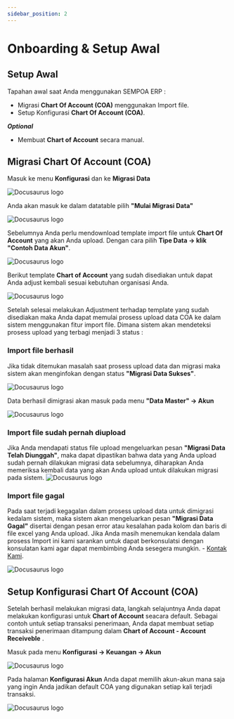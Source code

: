 ```yaml
---
sidebar_position: 2
---
```


# Onboarding & Setup Awal

## Setup Awal

Tapahan awal saat Anda menggunakan SEMPOA ERP :

- Migrasi **Chart Of Account (COA)** menggunakan Import file.
- Setup Konfigurasi **Chart Of Account (COA)**.

***Optional***
- Membuat **Chart of Account** secara manual.

## Migrasi Chart Of Account (COA)
Masuk ke menu **Konfigurasi** dan ke **Migrasi Data**

![Docusaurus logo](/img/menumigrasi.PNG)

Anda akan masuk ke dalam datatable pilih **"Mulai Migrasi Data"** 

![Docusaurus logo](/img/dt-migrasi.PNG)

Sebelumnya Anda perlu mendownload template import file untuk **Chart Of Account** yang akan Anda upload.
Dengan cara pilih **Tipe Data -> klik "Contoh Data Akun"**.

![Docusaurus logo](/img/download-template-migrasi.PNG)

Berikut template **Chart of Account** yang sudah disediakan untuk dapat Anda adjust kembali sesuai kebutuhan organisasi Anda.

![Docusaurus logo](/img/excel-template.PNG)

Setelah selesai melakukan Adjustment terhadap template yang sudah disediakan maka Anda dapat memulai prosess upload data COA ke dalam sistem menggunakan fitur import file. Dimana sistem akan mendeteksi prosess upload yang terbagi menjadi 3 status :

### Import file berhasil

Jika tidak ditemukan masalah saat prosess upload data dan migrasi maka sistem akan menginfokan dengan status **"Migrasi Data Sukses"**.

![Docusaurus logo](/img/migrasi-berhasil.PNG)

Data berhasil dimigrasi akan masuk pada menu **"Data Master" -> Akun**

![Docusaurus logo](/img/list-coa.PNG)


### Import file sudah pernah diupload
Jika Anda mendapati status file upload mengeluarkan pesan **"Migrasi Data Telah Diunggah"**, maka dapat dipastikan bahwa data yang Anda upload sudah pernah dilakukan migrasi data sebelumnya, diharapkan Anda memeriksa kembali data yang akan Anda upload untuk dilakukan migrasi pada sistem.
![Docusaurus logo](/img/migrasi-double.PNG)

### Import file gagal
Pada saat terjadi kegagalan dalam prosess upload data untuk dimigrasi kedalam sistem, maka sistem akan mengeluarkan pesan **"Migrasi Data Gagal"** disertai dengan pesan error atau kesalahan pada kolom dan baris di file excel yang Anda upload. Jika Anda masih menemukan kendala dalam prosess Import ini kami sarankan untuk dapat berkonsulatsi dengan konsulatan kami agar dapat membimbing Anda sesegera mungkin. - [Kontak Kami](http://localhost:3000/docs/intro#registrasi). 

![Docusaurus logo](/img/migrasi-gagal.PNG)

## Setup Konfigurasi Chart Of Account (COA)
Setelah berhasil melakukan migrasi data, langkah selajuntnya Anda dapat melakukan konfigurasi untuk **Chart of Account** seacara default. Sebagai contoh untuk setiap transaksi penerimaan, Anda dapat membuat setiap transaksi penerimaan ditampung dalam **Chart of Account - Account Receiveble** .

Masuk pada menu **Konfigurasi -> Keuangan -> Akun**

![Docusaurus logo](/img/menu-konfigurasi-akun.PNG)

Pada halaman **Konfigurasi Akun** Anda dapat memilih akun-akun mana saja yang ingin Anda jadikan default COA yang digunakan setiap kali terjadi transaksi.

![Docusaurus logo](/img/setup-coa.PNG)


